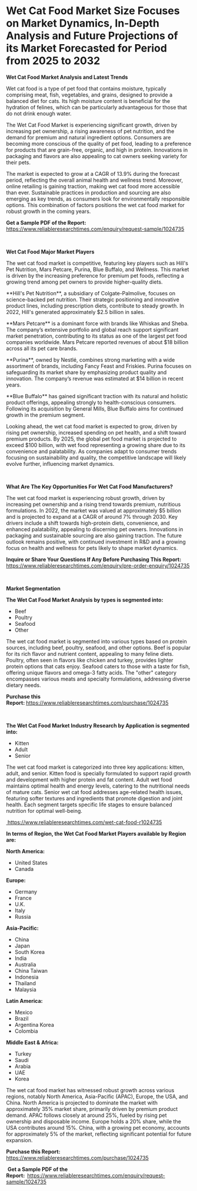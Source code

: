<p><h1>Wet Cat Food Market Size Focuses on Market Dynamics, In-Depth Analysis and Future Projections of its Market Forecasted for Period from 2025 to 2032</h1></p><p><strong>Wet Cat Food Market Analysis and Latest Trends</strong></p>
<p><p>Wet cat food is a type of pet food that contains moisture, typically comprising meat, fish, vegetables, and grains, designed to provide a balanced diet for cats. Its high moisture content is beneficial for the hydration of felines, which can be particularly advantageous for those that do not drink enough water.</p><p>The Wet Cat Food Market is experiencing significant growth, driven by increasing pet ownership, a rising awareness of pet nutrition, and the demand for premium and natural ingredient options. Consumers are becoming more conscious of the quality of pet food, leading to a preference for products that are grain-free, organic, and high in protein. Innovations in packaging and flavors are also appealing to cat owners seeking variety for their pets.</p><p>The market is expected to grow at a CAGR of 13.9% during the forecast period, reflecting the overall animal health and wellness trend. Moreover, online retailing is gaining traction, making wet cat food more accessible than ever. Sustainable practices in production and sourcing are also emerging as key trends, as consumers look for environmentally responsible options. This combination of factors positions the wet cat food market for robust growth in the coming years.</p></p>
<p><strong>Get a Sample PDF of the Report:&nbsp;</strong> <a href="https://www.reliableresearchtimes.com/enquiry/request-sample/1024735?utm_campaign=3273&utm_medium=2&utm_source=Github&utm_content=ia&utm_term=17042025&utm_id=wet-cat-food">https://www.reliableresearchtimes.com/enquiry/request-sample/1024735</a></p>
<p>&nbsp;</p>
<p><strong>Wet Cat Food Major Market Players</strong></p>
<p><p>The wet cat food market is competitive, featuring key players such as Hill's Pet Nutrition, Mars Petcare, Purina, Blue Buffalo, and Wellness. This market is driven by the increasing preference for premium pet foods, reflecting a growing trend among pet owners to provide higher-quality diets.</p><p>**Hill's Pet Nutrition**, a subsidiary of Colgate-Palmolive, focuses on science-backed pet nutrition. Their strategic positioning and innovative product lines, including prescription diets, contribute to steady growth. In 2022, Hill's generated approximately $2.5 billion in sales.</p><p>**Mars Petcare** is a dominant force with brands like Whiskas and Sheba. The company’s extensive portfolio and global reach support significant market penetration, contributing to its status as one of the largest pet food companies worldwide. Mars Petcare reported revenues of about $18 billion across all its pet care brands.</p><p>**Purina**, owned by Nestlé, combines strong marketing with a wide assortment of brands, including Fancy Feast and Friskies. Purina focuses on safeguarding its market share by emphasizing product quality and innovation. The company’s revenue was estimated at $14 billion in recent years.</p><p>**Blue Buffalo** has gained significant traction with its natural and holistic product offerings, appealing strongly to health-conscious consumers. Following its acquisition by General Mills, Blue Buffalo aims for continued growth in the premium segment.</p><p>Looking ahead, the wet cat food market is expected to grow, driven by rising pet ownership, increased spending on pet health, and a shift toward premium products. By 2025, the global pet food market is projected to exceed $100 billion, with wet food representing a growing share due to its convenience and palatability. As companies adapt to consumer trends focusing on sustainability and quality, the competitive landscape will likely evolve further, influencing market dynamics.</p></p>
<p>&nbsp;</p>
<p><strong>What Are The Key Opportunities For Wet Cat Food Manufacturers?</strong></p>
<p><p>The wet cat food market is experiencing robust growth, driven by increasing pet ownership and a rising trend towards premium, nutritious formulations. In 2022, the market was valued at approximately $5 billion and is projected to expand at a CAGR of around 7% through 2030. Key drivers include a shift towards high-protein diets, convenience, and enhanced palatability, appealing to discerning pet owners. Innovations in packaging and sustainable sourcing are also gaining traction. The future outlook remains positive, with continued investment in R&D and a growing focus on health and wellness for pets likely to shape market dynamics.</p></p>
<p><strong>Inquire or Share Your Questions If Any Before Purchasing This Report:</strong> <a href="https://www.reliableresearchtimes.com/enquiry/pre-order-enquiry/1024735?utm_campaign=3273&utm_medium=2&utm_source=Github&utm_content=ia&utm_term=17042025&utm_id=wet-cat-food">https://www.reliableresearchtimes.com/enquiry/pre-order-enquiry/1024735</a></p>
<p>&nbsp;</p>
<p><strong>Market Segmentation</strong></p>
<p><strong>The Wet Cat Food Market Analysis by types is segmented into:</strong></p>
<p><ul><li>Beef</li><li>Poultry</li><li>Seafood</li><li>Other</li></ul></p>
<p><p>The wet cat food market is segmented into various types based on protein sources, including beef, poultry, seafood, and other options. Beef is popular for its rich flavor and nutrient content, appealing to many feline diets. Poultry, often seen in flavors like chicken and turkey, provides lighter protein options that cats enjoy. Seafood caters to those with a taste for fish, offering unique flavors and omega-3 fatty acids. The "other" category encompasses various meats and specialty formulations, addressing diverse dietary needs.</p></p>
<p><strong>Purchase this Report:&nbsp;</strong><a href="https://www.reliableresearchtimes.com/purchase/1024735?utm_campaign=3273&utm_medium=2&utm_source=Github&utm_content=ia&utm_term=17042025&utm_id=wet-cat-food">https://www.reliableresearchtimes.com/purchase/1024735</a></p>
<p>&nbsp;</p>
<p><strong>The Wet Cat Food Market Industry Research by Application is segmented into:</strong></p>
<p><ul><li>Kitten</li><li>Adult</li><li>Senior</li></ul></p>
<p><p>The wet cat food market is categorized into three key applications: kitten, adult, and senior. Kitten food is specially formulated to support rapid growth and development with higher protein and fat content. Adult wet food maintains optimal health and energy levels, catering to the nutritional needs of mature cats. Senior wet cat food addresses age-related health issues, featuring softer textures and ingredients that promote digestion and joint health. Each segment targets specific life stages to ensure balanced nutrition for optimal well-being.</p></p>
<p><a href="https://www.reliableresearchtimes.com/wet-cat-food-r1024735?utm_campaign=3273&utm_medium=2&utm_source=Github&utm_content=ia&utm_term=17042025&utm_id=wet-cat-food">&nbsp;https://www.reliableresearchtimes.com/wet-cat-food-r1024735</a></p>
<p><strong>In terms of Region, the Wet Cat Food Market Players available by Region are:</strong></p>
<p>
    <p> <strong> North America: </strong>
        <ul>
            <li>United States</li>
            <li>Canada</li>
        </ul>
        </p> 
    <p> <strong> Europe: </strong>
        <ul>
            <li>Germany</li>
            <li>France</li>
            <li>U.K.</li>
            <li>Italy</li>
            <li>Russia</li>
        </ul>
        </p> 
    <p> <strong> Asia-Pacific: </strong>
        <ul>
            <li>China</li>
            <li>Japan</li>
            <li>South Korea</li>
            <li>India</li>
            <li>Australia</li>
            <li>China Taiwan</li>
            <li>Indonesia</li>
            <li>Thailand</li>
            <li>Malaysia</li>
        </ul>
        </p> 
    <p> <strong> Latin America: </strong>
        <ul>
            <li>Mexico</li>
            <li>Brazil</li>
            <li>Argentina Korea</li>
            <li>Colombia</li>
        </ul>
        </p> 
    <p> <strong> Middle East & Africa: </strong>
        <ul>
            <li>Turkey</li>
            <li>Saudi</li>
            <li>Arabia</li>
            <li>UAE</li>
            <li>Korea</li>
        </ul>
    </p>
    </p>
<p><p>The wet cat food market has witnessed robust growth across various regions, notably North America, Asia-Pacific (APAC), Europe, the USA, and China. North America is projected to dominate the market with approximately 35% market share, primarily driven by premium product demand. APAC follows closely at around 25%, fueled by rising pet ownership and disposable income. Europe holds a 20% share, while the USA contributes around 15%. China, with a growing pet economy, accounts for approximately 5% of the market, reflecting significant potential for future expansion.</p></p>
<p><strong>Purchase this Report: </strong><a href="https://www.reliableresearchtimes.com/purchase/1024735?utm_campaign=3273&utm_medium=2&utm_source=Github&utm_content=ia&utm_term=17042025&utm_id=wet-cat-food">https://www.reliableresearchtimes.com/purchase/1024735</a></p>
<p>&nbsp;<strong>Get a Sample PDF of the Report:&nbsp;&nbsp;</strong><a href="https://www.reliableresearchtimes.com/enquiry/request-sample/1024735?utm_campaign=3273&utm_medium=2&utm_source=Github&utm_content=ia&utm_term=17042025&utm_id=wet-cat-food">https://www.reliableresearchtimes.com/enquiry/request-sample/1024735</a></p>
<p><strong></strong></p>
<p><p></p><p></p><p></p></p>